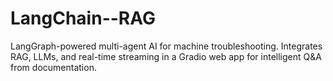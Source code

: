 # LangChain--RAG
LangGraph-powered multi-agent AI for machine troubleshooting. Integrates RAG, LLMs, and real-time streaming in a Gradio web app for intelligent Q&amp;A from documentation.
